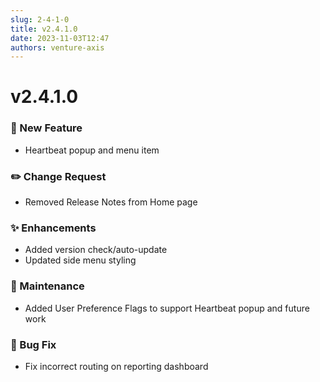 ```yaml
---
slug: 2-4-1-0
title: v2.4.1.0
date: 2023-11-03T12:47
authors: venture-axis
---
```


# v2.4.1.0
### 🚀 New Feature
- Heartbeat popup and menu item

### ✏️ Change Request
- Removed Release Notes from Home page

### ✨ Enhancements
- Added version check/auto-update
- Updated side menu styling

### 🔧 Maintenance
- Added User Preference Flags to support Heartbeat popup and future work

### 🐛 Bug Fix
- Fix incorrect routing on reporting dashboard